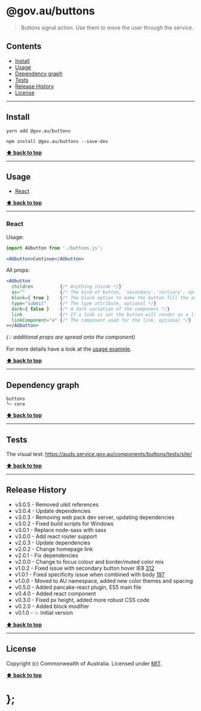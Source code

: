 @gov.au/buttons
============

> Buttons signal action. Use them to move the user through the service.


## Contents

* [Install](#install)
* [Usage](#usage)
* [Dependency graph](#dependency-graph)
* [Tests](#tests)
* [Release History](#release-history)
* [License](#license)


----------------------------------------------------------------------------------------------------------------------------------------------------------------


## Install


```shell
yarn add @gov.au/buttons
```

```shell
npm install @gov.au/buttons --save-dev
```


**[⬆ back to top](#contents)**


----------------------------------------------------------------------------------------------------------------------------------------------------------------


## Usage


* [React](#react)


**[⬆ back to top](#contents)**


----------------------------------------------------------------------------------------------------------------------------------------------------------------


### React

Usage:

```jsx
import AUbutton from './buttons.js';

<AUbutton>Continue</AUbutton>
```

All props:

```jsx
<AUbutton
  children          {/* Anything inside */}
  as=""             {/* The kind of button, 'secondary','tertiary', optional */}
  block={ true }    {/* The block option to make the button fill the available width, optional */}
  type="submit"     {/* The type attribute, optional */}
  dark={ false }    {/* A dark variation of the component */}
  link              {/* If a link is set the button will render as a link */}
  linkComponent="a" {/* The component used for the link, optional */}
></AUbutton>
```
_(💡 additional props are spread onto the component)_

For more details have a look at the [usage example](https://github.com/govau/design-system-components/tree/master/components/buttons/tests/react/index.js).


**[⬆ back to top](#contents)**


----------------------------------------------------------------------------------------------------------------------------------------------------------------


## Dependency graph

```shell
buttons
└─ core
```


**[⬆ back to top](#contents)**


----------------------------------------------------------------------------------------------------------------------------------------------------------------


## Tests

The visual test: https://auds.service.gov.au/components/buttons/tests/site/


**[⬆ back to top](#contents)**


----------------------------------------------------------------------------------------------------------------------------------------------------------------


## Release History

* v3.0.5 - Removed uikit references
* v3.0.4 - Update dependencies
* v3.0.3 - Removing web pack dev server, updating dependencies
* v3.0.2 - Fixed build scripts for Windows
* v3.0.1 - Replace node-sass with sass
* v3.0.0 - Add react router support
* v2.0.3 - Update dependencies
* v2.0.2 - Change homepage link
* v2.0.1 - Fix dependencies
* v2.0.0 - Change to focus colour and border/muted color mix
* v1.0.2 - Fixed issue with secondary button hover IE8 [312](https://github.com/govau/design-system-components/issues/312)
* v1.0.1 - Fixed specificity issue when combined with body [197](https://github.com/govau/design-system-components/issues/197)
* v1.0.0 - Moved to AU namespace, added new color themes and spacing
* v0.5.0 - Added pancake-react plugin, ES5 main file
* v0.4.0 - Added react component
* v0.3.0 - Fixed px height, added more robust CSS code
* v0.2.0 - Added block modifier
* v0.1.0 - 💥 Initial version


**[⬆ back to top](#contents)**


----------------------------------------------------------------------------------------------------------------------------------------------------------------


## License

Copyright (c) Commonwealth of Australia.
Licensed under [MIT](https://raw.githubusercontent.com/govau/design-system-components/components/core/master/LICENSE).


**[⬆ back to top](#contents)**

# };
